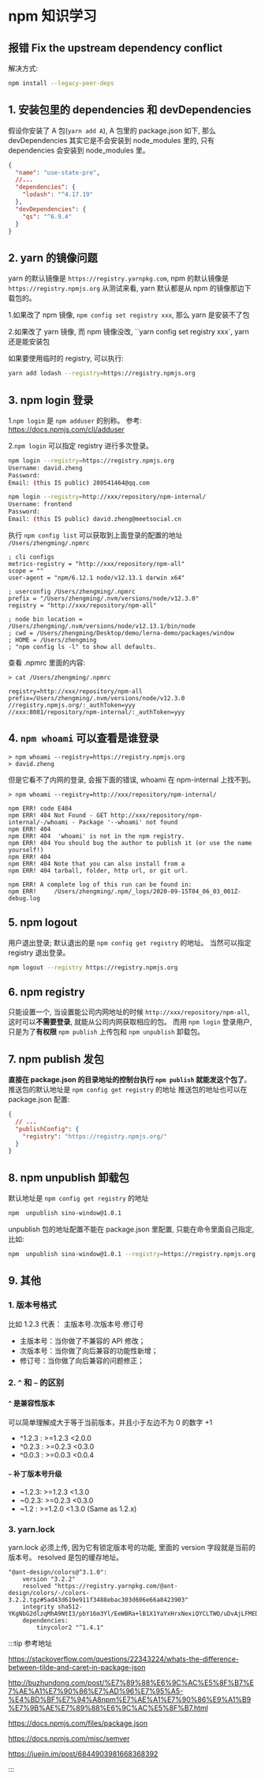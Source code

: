# npm 知识学习

## 报错 Fix the upstream dependency conflict

解决方式:

```bash
npm install --legacy-peer-deps
```

## 1. 安装包里的 dependencies 和 devDependencies

假设你安装了 A 包(`yarn add A`), A 包里的 package.json 如下, 那么 devDependencies 其实它是不会安装到 node_modules 里的, 只有 dependencies 会安装到 node_modules 里。

```json
{
  "name": "use-state-pre",
  //...
  "dependencies": {
    "lodash": "^4.17.19"
  },
  "devDependencies": {
    "qs": "^6.9.4"
  }
}
```

## 2. yarn 的镜像问题

yarn 的默认镜像是 `https://registry.yarnpkg.com`, npm 的默认镜像是 `https://registry.npmjs.org`
从测试来看, yarn 默认都是从 npm 的镜像那边下载包的。

1.如果改了 npm 镜像, `npm config set registry xxx`, 那么 yarn 是安装不了包

2.如果改了 yarn 镜像, 而 npm 镜像没改, ``yarn config set registry xxx`, yarn 还是能安装包

如果要使用临时的 registry, 可以执行:

```bash
yarn add lodash --registry=https://registry.npmjs.org
```

## 3. npm login 登录

1.`npm login` 是 `npm adduser` 的别称。
参考: <https://docs.npmjs.com/cli/adduser>

2.`npm login` 可以指定 registry 进行多次登录。

```bash
npm login --registry=https://registry.npmjs.org
Username: david.zheng
Password:
Email: (this IS public) 280541464@qq.com
```

```bash
npm login --registry=http://xxx/repository/npm-internal/
Username: frontend
Password:
Email: (this IS public) david.zheng@meetsocial.cn
```

执行 `npm config list` 可以获取到上面登录的配置的地址 `/Users/zhengming/.npmrc`

```
; cli configs
metrics-registry = "http://xxx/repository/npm-all"
scope = ""
user-agent = "npm/6.12.1 node/v12.13.1 darwin x64"

; userconfig /Users/zhengming/.npmrc
prefix = "/Users/zhengming/.nvm/versions/node/v12.3.0"
registry = "http://xxx/repository/npm-all"

; node bin location = /Users/zhengming/.nvm/versions/node/v12.13.1/bin/node
; cwd = /Users/zhengming/Desktop/demo/lerna-demo/packages/window
; HOME = /Users/zhengming
; "npm config ls -l" to show all defaults.
```

查看 .npmrc 里面的内容:

```
> cat /Users/zhengming/.npmrc

registry=http://xxx/repository/npm-all
prefix=/Users/zhengming/.nvm/versions/node/v12.3.0
//registry.npmjs.org/:_authToken=yyy
//xxx:8081/repository/npm-internal/:_authToken=yyy
```

## 4. `npm whoami` 可以查看是谁登录

```
> npm whoami --registry=https://registry.npmjs.org
> david.zheng
```

但是它看不了内网的登录, 会报下面的错误, whoami 在 npm-internal 上找不到。

```
> npm whoami --registry=http://xxx/repository/npm-internal/

npm ERR! code E404
npm ERR! 404 Not Found - GET http://xxx/repository/npm-internal/-/whoami - Package '--whoami' not found
npm ERR! 404
npm ERR! 404  'whoami' is not in the npm registry.
npm ERR! 404 You should bug the author to publish it (or use the name yourself!)
npm ERR! 404
npm ERR! 404 Note that you can also install from a
npm ERR! 404 tarball, folder, http url, or git url.

npm ERR! A complete log of this run can be found in:
npm ERR!     /Users/zhengming/.npm/_logs/2020-09-15T04_06_03_001Z-debug.log
```

## 5. npm logout

用户退出登录; 默认退出的是 `npm config get registry` 的地址。
当然可以指定 registry 退出登录。

```bash
npm logout --registry https://registry.npmjs.org
```

## 6. npm registry

只能设置一个, 当设置能公司内网地址的时候 `http://xxx/repository/npm-all`,
这时可以**不需要登录**, 就能从公司内网获取相应的包。
而用 `npm login` 登录用户, 只是为了**有权限** `npm publish` 上传包和 `npm unpublish` 卸载包。

## 7. npm publish 发包

**直接在 package.json 的目录地址的控制台执行 `npm publish` 就能发这个包了**。
推送包的默认地址是 `npm config get registry` 的地址
推送包的地址也可以在 package.json 配置:

```json
{
  // ...
  "publishConfig": {
    "registry": "https://registry.npmjs.org/"
  }
}
```

## 8. npm unpublish 卸载包

默认地址是 `npm config get registry` 的地址

```bash
npm  unpublish sino-window@1.0.1
```

unpublish 包的地址配置不能在 package.json 里配置, 只能在命令里面自己指定, 比如:

```bash
npm  unpublish sino-window@1.0.1 --registry=https://registry.npmjs.org
```

## 9. 其他

### 1. 版本号格式

比如 1.2.3 代表： 主版本号.次版本号.修订号

- 主版本号：当你做了不兼容的 API 修改；
- 次版本号：当你做了向后兼容的功能性新增；
- 修订号：当你做了向后兼容的问题修正；

### 2. `^` 和 `~` 的区别

#### `^` 是兼容性版本

可以简单理解成大于等于当前版本，并且小于左边不为 0 的数字 +1

- ^1.2.3 : >=1.2.3 <2.0.0
- ^0.2.3 : >=0.2.3 <0.3.0
- ^0.0.3 : >=0.0.3 <0.0.4

#### `~` 补丁版本号升级

- ~1.2.3: >=1.2.3 <1.3.0
- ~0.2.3: >=0.2.3 <0.3.0
- ~1.2 : >=1.2.0 <1.3.0 (Same as 1.2.x)

### 3. yarn.lock

yarn.lock 必须上传, 因为它有锁定版本号的功能, 里面的 version 字段就是当前的版本号。
resolved 是包的缓存地址。

```
"@ant-design/colors@^3.1.0":
	version "3.2.2"
	resolved "https://registry.yarnpkg.com/@ant-design/colors/-/colors-3.2.2.tgz#5ad43d619e911f3488ebac303d606e66a8423903"
	integrity sha512-YKgNbG2dlzqMhA9NtI3/pbY16m3Yl/EeWBRa+lB1X1YaYxHrxNexiQYCLTWO/uDvAjLFMEDU+zR901waBtMtjQ==
	dependencies:
		tinycolor2 "^1.4.1"
```

:::tip 参考地址

<https://stackoverflow.com/questions/22343224/whats-the-difference-between-tilde-and-caret-in-package-json>

<http://buzhundong.com/post/%E7%89%88%E6%9C%AC%E5%8F%B7%E7%AE%A1%E7%90%86%E7%AD%96%E7%95%A5-%E4%BD%BF%E7%94%A8npm%E7%AE%A1%E7%90%86%E9%A1%B9%E7%9B%AE%E7%89%88%E6%9C%AC%E5%8F%B7.html>

<https://docs.npmjs.com/files/package.json>

<https://docs.npmjs.com/misc/semver>

<https://juejin.im/post/6844903981668368392>

:::
